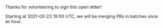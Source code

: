 
Thanks for volunteering to sign this open letter!

Starting at 2021-03-23 19:00 UTC, we will be merging PRs in batches once an hour.
